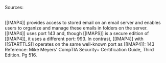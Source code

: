 Sources:

\
[[IMAP4]] provides access to stored email on an email server and enables users to organize and manage these emails in folders on the server. [[IMAP4]] uses port 143 and, though [[IMAPS]] is a secure edition of [[IMAP4]], it uses a different port: 993. In contrast, [[IMAP4]] with [[STARTTLS]] operates on the same well-known port as [[IMAP4]]: 143
\
Reference:
Mike Meyers' CompTIA Security+ Certification Guide, Third Edition. Pg 516.
